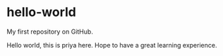 hello-world
===========

My first repository on GitHub.

Hello world, this is priya here. Hope to have a great learning experience. 
